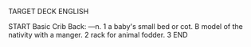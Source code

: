 TARGET DECK
ENGLISH

START
Basic
Crib
Back: —n. 1 a baby's small bed or cot. B model of the nativity with a manger. 2 rack for animal fodder. 3
END
